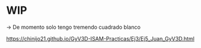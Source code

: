 # WIP
-> De momento solo tengo tremendo cuadrado blanco

https://chinijo21.github.io/GyV3D-ISAM-Practicas/Ej3/Ej5_Juan_GyV3D.html
